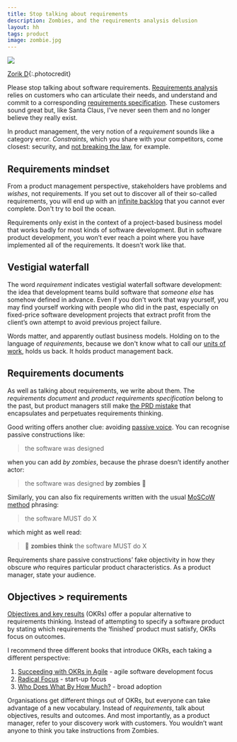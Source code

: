 ```yaml
---
title: Stop talking about requirements
description: Zombies, and the requirements analysis delusion
layout: hh
tags: product
image: zombie.jpg
---
```


![](zombie.jpg)

[Zorik D](https://unsplash.com/photos/Xe7fo6aO3uo){:.photocredit}

Please stop talking about software requirements.
[Requirements analysis](https://en.wikipedia.org/wiki/Requirements_analysis)
relies on customers who can articulate their needs,
and understand and commit to a corresponding
[requirements specification](https://en.wikipedia.org/wiki/Software_requirements_specification).
These customers sound great but, like Santa Claus,
I’ve never seen them and no longer believe they really exist.

In product management, the very notion of a _requirement_ sounds like a category error.
_Constraints_, which you share with your competitors, come closest: security, and
[not breaking the law](https://en.wikipedia.org/wiki/Regulatory_compliance),
for example.

## Requirements mindset

From a product management perspective,
stakeholders have problems and _wishes_, not requirements.
If you set out to discover all of their so-called requirements,
you will end up with an [infinite backlog](infinite-backlog) that you cannot ever complete.
Don't try to boil the ocean.

Requirements only exist in the context of a project-based business model that works badly for most kinds of software development.
But in software product development,
you won’t ever reach a point where you have implemented all of the requirements.
It doesn’t work like that.


## Vestigial waterfall

The word _requirement_ indicates vestigial waterfall software development:
the idea that development teams build software that _someone else_
has somehow defined in advance.
Even if you don't work that way yourself, you may find yourself working with people who did in the past,
especially on fixed-price software development projects that extract profit from the client’s own attempt to avoid previous project failure.

Words matter, and apparently outlast business models. 
Holding on to the language of _requirements_,
because we don't know what to call our [units of work](units-of-work),
holds us back.
It holds product management back.


## Requirements documents

As well as talking about requirements, we write about them. 
The _requirements document_ and _product requirements specification_ belong to the past,
but product managers still make 
[the PRD mistake](product-documents)
that encapsulates and perpetuates requirements thinking.

Good writing offers another clue: avoiding 
[passive voice](https://en.wikipedia.org/wiki/English_passive_voice).
You can recognise passive constructions like:

> the software was designed

when you can add _by zombies_, because the phrase doesn’t identify another actor:

> the software was designed **by zombies** 🧟

Similarly, you can also fix requirements written with the usual
[MoSCoW method](https://en.wikipedia.org/wiki/MoSCoW_method)
phrasing:

> the software MUST do X

which might as well read:

> 🧟 **zombies think** the software MUST do X

Requirements share passive constructions’ fake objectivity in how they obscure _who_ requires particular product characteristics.
As a product manager, state your audience.

## Objectives > requirements

[Objectives and key results](https://en.wikipedia.org/wiki/Objectives_and_key_results) (OKRs)
offer a popular alternative to requirements thinking.
Instead of attempting to specify a software product by stating which requirements the ‘finished’ product must satisfy,
OKRs focus on outcomes.

I recommend three different books that introduce OKRs, each taking a different perspective:

1. [Succeeding with OKRs in Agile](agile-okrs-review) - agile software development focus
2. [Radical Focus](radical-focus) - start-up focus
3. [Who Does What By How Much?](who-does-what-by-how-much-review) - broad adoption

Organisations get different things out of OKRs, but everyone can take advantage of a new vocabulary.
Instead of _requirements_, talk about objectives, results and outcomes.
And most importantly, as a product manager, refer to your discovery work with customers.
You wouldn’t want anyone to think you take instructions from Zombies.

